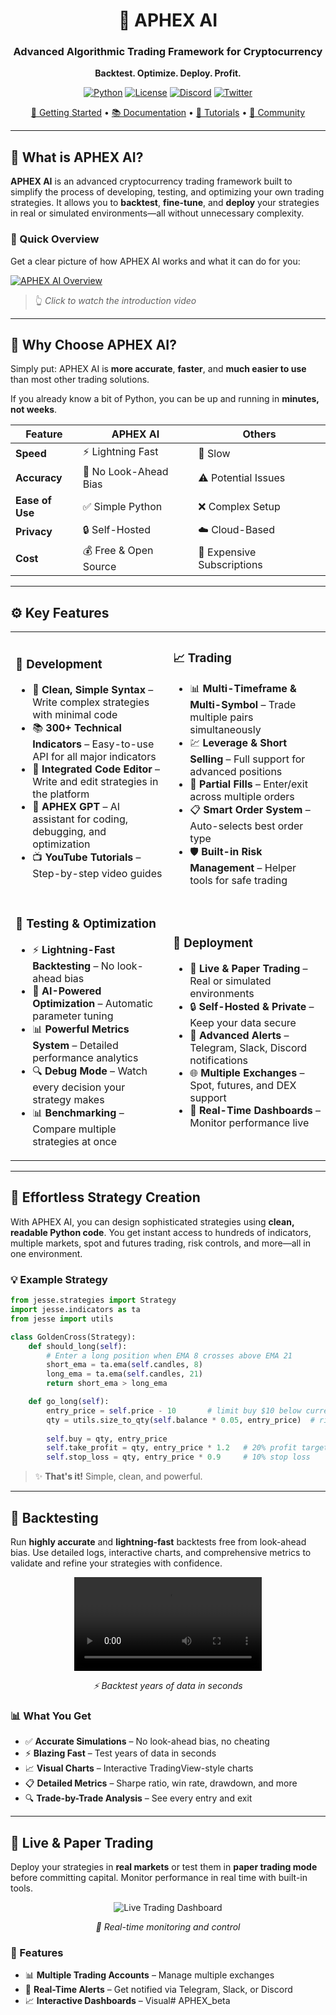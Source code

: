 <div align="center">

# 🌟 APHEX AI

### Advanced Algorithmic Trading Framework for Cryptocurrency

**Backtest. Optimize. Deploy. Profit.**

[![Python](https://img.shields.io/badge/Python-3.9%2B-blue?style=for-the-badge&logo=python&logoColor=white)](https://www.python.org/)
[![License](https://img.shields.io/badge/License-MIT-green?style=for-the-badge)](LICENSE)
[![Discord](https://img.shields.io/badge/Discord-Join%20Us-7289da?style=for-the-badge&logo=discord&logoColor=white)](https://discord.gg/a2Xdh3nr)
[![Twitter](https://img.shields.io/badge/Twitter-Follow-1DA1F2?style=for-the-badge&logo=x&logoColor=white)](https://x.com/Aphex_AI)

[🚀 Getting Started](#-getting-started) • [📚 Documentation](https://aphex.run/docs.html) • [🎥 Tutorials](https://www.youtube.com/watch?v=SfyEf9Pcm2I&list=PLDicdtJyO2rLuVRzM85dYYXv5KB2F2kEP) • [💬 Community](https://discord.gg/a2Xdh3nr)

---

</div>

## 🎯 What is APHEX AI?

**APHEX AI** is an advanced cryptocurrency trading framework built to simplify the process of developing, testing, and optimizing your own trading strategies. It allows you to **backtest**, **fine-tune**, and **deploy** your strategies in real or simulated environments—all without unnecessary complexity.

### 🎥 Quick Overview

Get a clear picture of how APHEX AI works and what it can do for you:

[![APHEX AI Overview](https://img.youtube.com/vi/SfyEf9Pcm2I/maxresdefault.jpg)](https://www.youtube.com/watch?v=SfyEf9Pcm2I)

> 👆 *Click to watch the introduction video*

---

## 🤔 Why Choose APHEX AI?

Simply put: APHEX AI is **more accurate**, **faster**, and **much easier to use** than most other trading solutions.

If you already know a bit of Python, you can be up and running in **minutes, not weeks**.

<div align="center">

| Feature | APHEX AI | Others |
|---------|----------|--------|
| **Speed** | ⚡️ Lightning Fast | 🐌 Slow |
| **Accuracy** | 🎯 No Look-Ahead Bias | ⚠️ Potential Issues |
| **Ease of Use** | ✅ Simple Python | ❌ Complex Setup |
| **Privacy** | 🔒 Self-Hosted | ☁️ Cloud-Based |
| **Cost** | 💰 Free & Open Source | 💸 Expensive Subscriptions |

</div>

---

## ⚙️ Key Features

<table>
<tr>
<td width="50%">

### 🧠 **Development**
- 🎨 **Clean, Simple Syntax** – Write complex strategies with minimal code
- 📚 **300+ Technical Indicators** – Easy-to-use API for all major indicators
- 🧩 **Integrated Code Editor** – Write and edit strategies in the platform
- 🤖 **APHEX GPT** – AI assistant for coding, debugging, and optimization
- 📺 **YouTube Tutorials** – Step-by-step video guides

</td>
<td width="50%">

### 📈 **Trading**
- 📊 **Multi-Timeframe & Multi-Symbol** – Trade multiple pairs simultaneously
- 💹 **Leverage & Short Selling** – Full support for advanced positions
- 🔀 **Partial Fills** – Enter/exit across multiple orders
- 📋 **Smart Order System** – Auto-selects best order type
- 🛡️ **Built-in Risk Management** – Helper tools for safe trading

</td>
</tr>
<tr>
<td width="50%">

### 🧪 **Testing & Optimization**
- ⚡️ **Lightning-Fast Backtesting** – No look-ahead bias
- 🔧 **AI-Powered Optimization** – Automatic parameter tuning
- 📊 **Powerful Metrics System** – Detailed performance analytics
- 🔍 **Debug Mode** – Watch every decision your strategy makes
- 📊 **Benchmarking** – Compare multiple strategies at once

</td>
<td width="50%">

### 🚀 **Deployment**
- 💼 **Live & Paper Trading** – Real or simulated environments
- 🔒 **Self-Hosted & Private** – Keep your data secure
- 🔔 **Advanced Alerts** – Telegram, Slack, Discord notifications
- 🌐 **Multiple Exchanges** – Spot, futures, and DEX support
- 📱 **Real-Time Dashboards** – Monitor performance live

</td>
</tr>
</table>

---

## 🧠 Effortless Strategy Creation

With APHEX AI, you can design sophisticated strategies using **clean, readable Python code**. You get instant access to hundreds of indicators, multiple markets, spot and futures trading, risk controls, and more—all in one environment.

### 💡 Example Strategy

```python
from jesse.strategies import Strategy
import jesse.indicators as ta
from jesse import utils

class GoldenCross(Strategy):
    def should_long(self):
        # Enter a long position when EMA 8 crosses above EMA 21
        short_ema = ta.ema(self.candles, 8)
        long_ema = ta.ema(self.candles, 21)
        return short_ema > long_ema

    def go_long(self):
        entry_price = self.price - 10       # limit buy $10 below current price
        qty = utils.size_to_qty(self.balance * 0.05, entry_price)  # risk only 5%
        
        self.buy = qty, entry_price
        self.take_profit = qty, entry_price * 1.2   # 20% profit target
        self.stop_loss = qty, entry_price * 0.9     # 10% stop loss
```

> ✨ **That's it!** Simple, clean, and powerful.

---

## 🧪 Backtesting

Run **highly accurate** and **lightning-fast** backtests free from look-ahead bias. Use detailed logs, interactive charts, and comprehensive metrics to validate and refine your strategies with confidence.

<div align="center">

![Backtesting Demo](https://i.imgur.com/RmJB2Pt.mp4)

*⚡️ Backtest years of data in seconds*

</div>

### 📊 What You Get

- ✅ **Accurate Simulations** – No look-ahead bias, no cheating
- ⚡️ **Blazing Fast** – Test years of data in seconds
- 📈 **Visual Charts** – Interactive TradingView-style charts
- 📋 **Detailed Metrics** – Sharpe ratio, win rate, drawdown, and more
- 🔍 **Trade-by-Trade Analysis** – See every entry and exit

---

## 💼 Live & Paper Trading

Deploy your strategies in **real markets** or test them in **paper trading mode** before committing capital. Monitor performance in real time with built-in tools.

<div align="center">

![Live Trading Dashboard](https://raw.githubusercontent.com/jesse-ai/storage/refs/heads/master/live.gif)

*📱 Real-time monitoring and control*

</div>

### 🎯 Features

- 📊 **Multiple Trading Accounts** – Manage multiple exchanges
- 🔔 **Real-Time Alerts** – Get notified via Telegram, Slack, or Discord
- 📈 **Interactive Dashboards** – Visual# APHEX_beta
